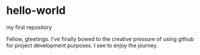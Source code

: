# hello-world
my first repository


Fellow, gteetings.
I've finally bowed to the creative pressure of using github for project development purposes.
I see to enjoy the journey.

